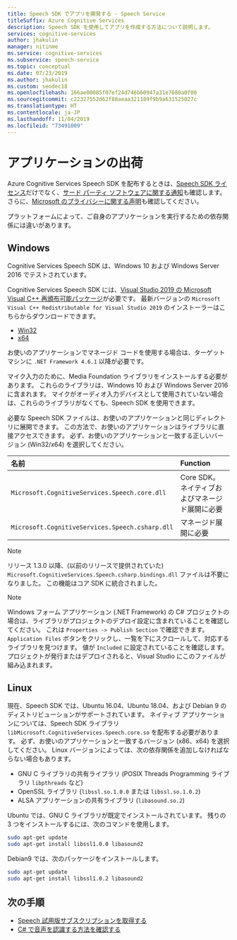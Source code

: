 ```yaml
---
title: Speech SDK でアプリを開発する - Speech Service
titleSuffix: Azure Cognitive Services
description: Speech SDK を使用してアプリを作成する方法について説明します。
services: cognitive-services
author: jhakulin
manager: nitinme
ms.service: cognitive-services
ms.subservice: speech-service
ms.topic: conceptual
ms.date: 07/23/2019
ms.author: jhakulin
ms.custom: seodec18
ms.openlocfilehash: 166ae00085f07ef24d746b60947a31e7680a0f00
ms.sourcegitcommit: c22327552d62f88aeaa321189f9b9a631525027c
ms.translationtype: HT
ms.contentlocale: ja-JP
ms.lasthandoff: 11/04/2019
ms.locfileid: "73491009"
---
```

# <a name="ship-an-application"></a>アプリケーションの出荷

Azure Cognitive Services Speech SDK を配布するときは、[Speech SDK ライセンス](https://aka.ms/csspeech/license201809)だけでなく、[サード パーティ ソフトウェアに関する通知](https://csspeechstorage.blob.core.windows.net/drop/1.0.0/ThirdPartyNotices.html)も確認します。 さらに、[Microsoft のプライバシーに関する声明](https://aka.ms/csspeech/privacy)も確認してください。

プラットフォームによって、ご自身のアプリケーションを実行するための依存関係には違いがあります。

## <a name="windows"></a>Windows

Cognitive Services Speech SDK は、Windows 10 および Windows Server 2016 でテストされています。

Cognitive Services Speech SDK には、[Visual Studio 2019 の Microsoft Visual C++ 再頒布可能パッケージ](https://support.microsoft.com/help/2977003/the-latest-supported-visual-c-downloads)が必要です。 最新バージョンの `Microsoft Visual C++ Redistributable for Visual Studio 2019` のインストーラーはこちらからダウンロードできます。

- [Win32](https://aka.ms/vs/16/release/vc_redist.x86.exe)
- [x64](https://aka.ms/vs/16/release/vc_redist.x64.exe)

お使いのアプリケーションでマネージド コードを使用する場合は、ターゲット マシンに `.NET Framework 4.6.1` 以降が必要です。

マイク入力のために、Media Foundation ライブラリをインストールする必要があります。 これらのライブラリは、Windows 10 および Windows Server 2016 に含まれます。 マイクがオーディオ入力デバイスとして使用されていない場合は、これらのライブラリがなくても、Speech SDK を使用できます。

必要な Speech SDK ファイルは、お使いのアプリケーションと同じディレクトリに展開できます。 この方法で、お使いのアプリケーションはライブラリに直接アクセスできます。 必ず、お使いのアプリケーションと一致する正しいバージョン (Win32/x64) を選択してください。

| 名前 | Function
|:-----|:----|
| `Microsoft.CognitiveServices.Speech.core.dll` | Core SDK。ネイティブおよびマネージド展開に必要
| `Microsoft.CognitiveServices.Speech.csharp.dll` | マネージド展開に必要

>[!NOTE]
> リリース 1.3.0 以降、(以前のリリースで提供されていた) `Microsoft.CognitiveServices.Speech.csharp.bindings.dll` ファイルは不要になりました。 この機能はコア SDK に統合されました。

>[!NOTE]
> Windows フォーム アプリケーション (.NET Framework) の C# プロジェクトの場合は、ライブラリがプロジェクトのデプロイ設定に含まれていることを確認してください。 これは `Properties -> Publish Section` で確認できます。 `Application Files` ボタンをクリックし、一覧を下にスクロールして、対応するライブラリを見つけます。 値が `Included` に設定されていることを確認します。 プロジェクトが発行またはデプロイされると、Visual Studio にこのファイルが組み込まれます。

## <a name="linux"></a>Linux

現在、Speech SDK では、Ubuntu 16.04、Ubuntu 18.04、および Debian 9 のディストリビューションがサポートされています。
ネイティブ アプリケーションについては、Speech SDK ライブラリ `libMicrosoft.CognitiveServices.Speech.core.so` を配布する必要があります。
必ず、お使いのアプリケーションと一致するバージョン (x86、x64) を選択してください。 Linux バージョンによっては、次の依存関係を追加しなければならない場合もあります。

* GNU C ライブラリの共有ライブラリ (POSIX Threads Programming ライブラリ `libpthreads` など)
* OpenSSL ライブラリ (`libssl.so.1.0.0` または `libssl.so.1.0.2`)
* ALSA アプリケーションの共有ライブラリ (`libasound.so.2`)

Ubuntu では、GNU C ライブラリが既定でインストールされています。 残りの 3 つをインストールするには、次のコマンドを使用します。

```sh
sudo apt-get update
sudo apt-get install libssl1.0.0 libasound2
```

Debian9 では、次のパッケージをインストールします。

```sh
sudo apt-get update
sudo apt-get install libssl1.0.2 libasound2
```

## <a name="next-steps"></a>次の手順

* [Speech 試用版サブスクリプションを取得する](https://azure.microsoft.com/try/cognitive-services/)
* [C# で音声を認識する方法を確認する](~/articles/cognitive-services/Speech-Service/quickstarts/speech-to-text-from-microphone.md?pivots=programming-language-csharp&tabs=dotnet)
